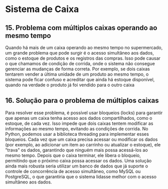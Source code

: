 # Sistema de Caixa

## 15. Problema com múltiplos caixas operando ao mesmo tempo

Quando há mais de um caixa operando ao mesmo tempo no supermercado, um grande problema que pode surgir é o acesso simultâneo aos dados, como o estoque de produtos e os registros das compras. Isso pode causar o que chamamos de condição de corrida, onde o sistema não consegue gerenciar as mudanças de forma correta.
Por exemplo, se dois caixas tentarem vender a última unidade de um produto ao mesmo tempo, o sistema pode ficar confuso e acreditar que ainda há estoque disponível, quando na verdade o produto já foi vendido para o outro caixa

## 16. Solução para o problema de múltiplos caixas

Para resolver esse problema, é possível usar bloqueios (locks) para garantir que apenas um caixa tenha acesso aos dados compartilhados, como o estoque, de cada vez. Isso impede que dois caixas tentem modificar as informações ao mesmo tempo, evitando as condições de corrida.
No Python, podemos usar a biblioteca threading para implementar esses bloqueios. Cada vez que um caixa precisa acessar ou modificar os dados (por exemplo, ao adicionar um item ao carrinho ou atualizar o estoque), ele "trava" os dados, garantindo que ninguém mais possa acessá-los ao mesmo tempo. Depois que o caixa terminar, ele libera o bloqueio, permitindo que o próximo caixa possa acessar os dados.
Uma solução ainda mais robusta seria utilizar um banco de dados que já suporte o controle de concorrência de acesso simultâneo, como MySQL ou PostgreSQL, o que garantiria que o sistema lidasse melhor com o acesso simultâneo aos dados.
